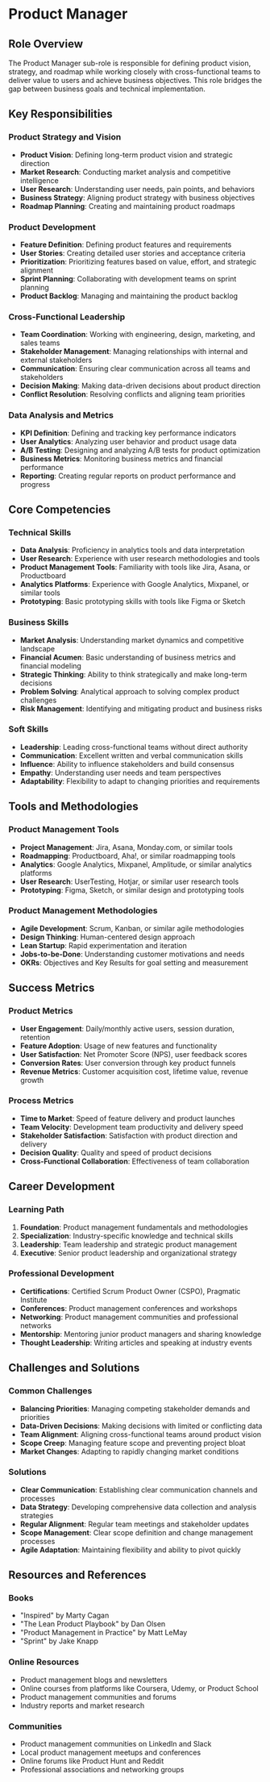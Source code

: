 # Product Manager

## Role Overview
The Product Manager sub-role is responsible for defining product vision, strategy, and roadmap while working closely with cross-functional teams to deliver value to users and achieve business objectives. This role bridges the gap between business goals and technical implementation.

## Key Responsibilities

### Product Strategy and Vision
- **Product Vision**: Defining long-term product vision and strategic direction
- **Market Research**: Conducting market analysis and competitive intelligence
- **User Research**: Understanding user needs, pain points, and behaviors
- **Business Strategy**: Aligning product strategy with business objectives
- **Roadmap Planning**: Creating and maintaining product roadmaps

### Product Development
- **Feature Definition**: Defining product features and requirements
- **User Stories**: Creating detailed user stories and acceptance criteria
- **Prioritization**: Prioritizing features based on value, effort, and strategic alignment
- **Sprint Planning**: Collaborating with development teams on sprint planning
- **Product Backlog**: Managing and maintaining the product backlog

### Cross-Functional Leadership
- **Team Coordination**: Working with engineering, design, marketing, and sales teams
- **Stakeholder Management**: Managing relationships with internal and external stakeholders
- **Communication**: Ensuring clear communication across all teams and stakeholders
- **Decision Making**: Making data-driven decisions about product direction
- **Conflict Resolution**: Resolving conflicts and aligning team priorities

### Data Analysis and Metrics
- **KPI Definition**: Defining and tracking key performance indicators
- **User Analytics**: Analyzing user behavior and product usage data
- **A/B Testing**: Designing and analyzing A/B tests for product optimization
- **Business Metrics**: Monitoring business metrics and financial performance
- **Reporting**: Creating regular reports on product performance and progress

## Core Competencies

### Technical Skills
- **Data Analysis**: Proficiency in analytics tools and data interpretation
- **User Research**: Experience with user research methodologies and tools
- **Product Management Tools**: Familiarity with tools like Jira, Asana, or Productboard
- **Analytics Platforms**: Experience with Google Analytics, Mixpanel, or similar tools
- **Prototyping**: Basic prototyping skills with tools like Figma or Sketch

### Business Skills
- **Market Analysis**: Understanding market dynamics and competitive landscape
- **Financial Acumen**: Basic understanding of business metrics and financial modeling
- **Strategic Thinking**: Ability to think strategically and make long-term decisions
- **Problem Solving**: Analytical approach to solving complex product challenges
- **Risk Management**: Identifying and mitigating product and business risks

### Soft Skills
- **Leadership**: Leading cross-functional teams without direct authority
- **Communication**: Excellent written and verbal communication skills
- **Influence**: Ability to influence stakeholders and build consensus
- **Empathy**: Understanding user needs and team perspectives
- **Adaptability**: Flexibility to adapt to changing priorities and requirements

## Tools and Methodologies

### Product Management Tools
- **Project Management**: Jira, Asana, Monday.com, or similar tools
- **Roadmapping**: Productboard, Aha!, or similar roadmapping tools
- **Analytics**: Google Analytics, Mixpanel, Amplitude, or similar analytics platforms
- **User Research**: UserTesting, Hotjar, or similar user research tools
- **Prototyping**: Figma, Sketch, or similar design and prototyping tools

### Product Management Methodologies
- **Agile Development**: Scrum, Kanban, or similar agile methodologies
- **Design Thinking**: Human-centered design approach
- **Lean Startup**: Rapid experimentation and iteration
- **Jobs-to-be-Done**: Understanding customer motivations and needs
- **OKRs**: Objectives and Key Results for goal setting and measurement

## Success Metrics

### Product Metrics
- **User Engagement**: Daily/monthly active users, session duration, retention
- **Feature Adoption**: Usage of new features and functionality
- **User Satisfaction**: Net Promoter Score (NPS), user feedback scores
- **Conversion Rates**: User conversion through key product funnels
- **Revenue Metrics**: Customer acquisition cost, lifetime value, revenue growth

### Process Metrics
- **Time to Market**: Speed of feature delivery and product launches
- **Team Velocity**: Development team productivity and delivery speed
- **Stakeholder Satisfaction**: Satisfaction with product direction and delivery
- **Decision Quality**: Quality and speed of product decisions
- **Cross-Functional Collaboration**: Effectiveness of team collaboration

## Career Development

### Learning Path
1. **Foundation**: Product management fundamentals and methodologies
2. **Specialization**: Industry-specific knowledge and technical skills
3. **Leadership**: Team leadership and strategic product management
4. **Executive**: Senior product leadership and organizational strategy

### Professional Development
- **Certifications**: Certified Scrum Product Owner (CSPO), Pragmatic Institute
- **Conferences**: Product management conferences and workshops
- **Networking**: Product management communities and professional networks
- **Mentorship**: Mentoring junior product managers and sharing knowledge
- **Thought Leadership**: Writing articles and speaking at industry events

## Challenges and Solutions

### Common Challenges
- **Balancing Priorities**: Managing competing stakeholder demands and priorities
- **Data-Driven Decisions**: Making decisions with limited or conflicting data
- **Team Alignment**: Aligning cross-functional teams around product vision
- **Scope Creep**: Managing feature scope and preventing project bloat
- **Market Changes**: Adapting to rapidly changing market conditions

### Solutions
- **Clear Communication**: Establishing clear communication channels and processes
- **Data Strategy**: Developing comprehensive data collection and analysis strategies
- **Regular Alignment**: Regular team meetings and stakeholder updates
- **Scope Management**: Clear scope definition and change management processes
- **Agile Adaptation**: Maintaining flexibility and ability to pivot quickly

## Resources and References

### Books
- "Inspired" by Marty Cagan
- "The Lean Product Playbook" by Dan Olsen
- "Product Management in Practice" by Matt LeMay
- "Sprint" by Jake Knapp

### Online Resources
- Product management blogs and newsletters
- Online courses from platforms like Coursera, Udemy, or Product School
- Product management communities and forums
- Industry reports and market research

### Communities
- Product management communities on LinkedIn and Slack
- Local product management meetups and conferences
- Online forums like Product Hunt and Reddit
- Professional associations and networking groups 